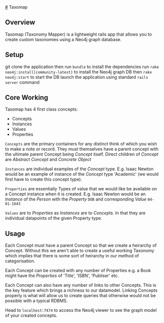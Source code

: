 [#](#) Taxomap

## Overview
Taxomap (Taxonomy Mapper) is a lightweight rails app that allows you to create custom
taxonomies using a Neo4j graph database.

## Setup
git clone the application then run `bundle` to install the dependencies
run `rake neo4j:install[community-latest]` to install the Neo4j graph DB
then `rake neo4j:start` to start the DB
launch the application using standard `rails server` command

## Core Working
Taxomap has 4 first class concepts:
  - Concepts
  - Instances
  - Values
  - Properties

`Concepts` are the primary containers for any distinct think of which you wish
to make a note or record. They must themselves have a parent concept with the ultimate
parent Concept being _Concept_ itself. Direct children of _Concept_ are _Abstract Concept_
and _Concrete Object_

`Instances` are individual examples of the _Concept_ type. E.g. Isaac Newton would be an
example of instance of the _Concept_ type 'Academic' (we would first have to create this
concept type).

`Properties` are essentially Types of value that we would like be available on a
Concept instance when it is created. E.g. Isaac Newton would be an _Instance_ of the
_Person_ with the _Property_ `DOB` and corresponding _Value_ `04-01-1643`

`Values` are to _Properties_ as _Instances_ are to _Concepts_. In that they are individual
datapoints of the given Property type.

## Usage
Each Concept must have a parent Concept so that we create a heirarchy of Concept. Without
this we aren't able to create a useful working Taxonomy which implies that there is some
sort of heirarchy in our method of categorisation.

Each Concept can be created with any number of Properties e.g. a Book might have the _Properties_ of
'Title', 'ISBN', 'Publiser' etc.

Each Concept can also have any number of links to other Concepts. This is the key feature which
brings a richness to our datamodel. Linking Concepts properly is what will allow us to create queries
that otherwise would not be possible with a typical RDBMS.

Head to `localhost:7474` to access the Neo4j viewer to see the graph model of your created concepts.
